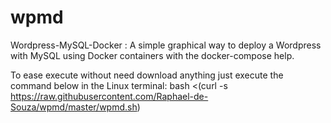 # wpmd
Wordpress-MySQL-Docker : A simple graphical way to deploy a Wordpress with MySQL using Docker containers with the docker-compose help.

To ease execute without need download anything just execute the command below in the Linux terminal:
bash <(curl -s https://raw.githubusercontent.com/Raphael-de-Souza/wpmd/master/wpmd.sh)
